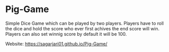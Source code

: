 # Pig-Game
Simple Dice Game which can be played by two players.
Players have to roll the dice and hold the score who ever first achives the end score will win.
Players can also set winnig score by default it will be 100.

Website: https://sagarjari01.github.io/Pig-Game/
